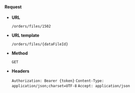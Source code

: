 #### Request

* **URL**

  `/orders/files/1502`

* **URL template**

  `/orders/files/{dataFileId}`

* **Method**

  `GET`

* **Headers**

  `Authorization: Bearer {token}`
  `Content-Type: application/json;charset=UTF-8`
  `Accept: application/json`
